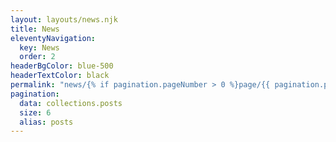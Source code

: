 ```yaml
---
layout: layouts/news.njk
title: News
eleventyNavigation:
  key: News
  order: 2
headerBgColor: blue-500
headerTextColor: black
permalink: "news/{% if pagination.pageNumber > 0 %}page/{{ pagination.pageNumber + 1 }}/{% endif %}"
pagination:
  data: collections.posts
  size: 6
  alias: posts
---
```

